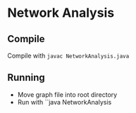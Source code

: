 # Network Analysis

## Compile
Compile with ``javac NetworkAnalysis.java``

## Running
* Move graph file into root directory
* Run with ``java NetworkAnalysis <graph file>